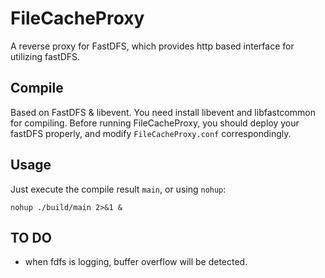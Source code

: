 # FileCacheProxy

A reverse proxy for FastDFS, which provides http based interface for utilizing fastDFS.

## Compile 

Based on FastDFS & libevent. 
You need install libevent and libfastcommon for compiling.
Before running FileCacheProxy, you should deploy your fastDFS properly, and modify `FileCacheProxy.conf` correspondingly.

## Usage

Just execute the compile result `main`, or using `nohup`:
```
nohup ./build/main 2>&1 &
```

## TO DO

- when fdfs is logging, buffer overflow will be detected.